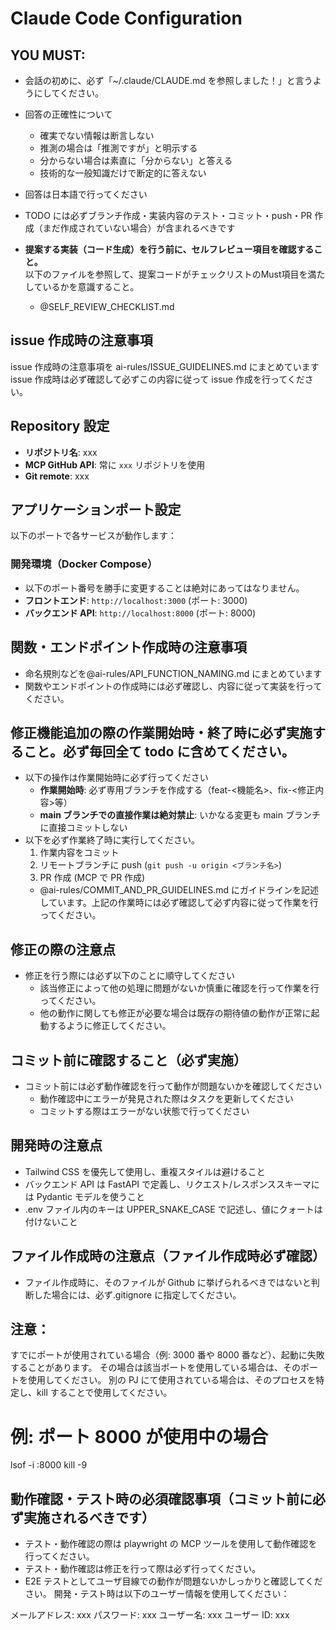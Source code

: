 # Claude Code Configuration

## YOU MUST:

- 会話の初めに、必ず「~/.claude/CLAUDE.md を参照しました！」と言うようにしてください。

- 回答の正確性について
  - 確実でない情報は断言しない
  - 推測の場合は「推測ですが」と明示する
  - 分からない場合は素直に「分からない」と答える
  - 技術的な一般知識だけで断定的に答えない
- 回答は日本語で行ってください
- TODO には必ずブランチ作成・実装内容のテスト・コミット・push・PR 作成（まだ作成されていない場合）が含まれるべきです
- **提案する実装（コード生成）を行う前に、セルフレビュー項目を確認すること。**  
  以下のファイルを参照して、提案コードがチェックリストのMust項目を満たしているかを意識すること。
  - @SELF_REVIEW_CHECKLIST.md

## issue 作成時の注意事項

issue 作成時の注意事項を ai-rules/ISSUE_GUIDELINES.md にまとめています
issue 作成時は必ず確認して必ずこの内容に従って issue 作成を行ってください。

## Repository 設定

- **リポジトリ名**: xxx
- **MCP GitHub API**: 常に `xxx` リポジトリを使用
- **Git remote**: xxx

## アプリケーションポート設定

以下のポートで各サービスが動作します：

### 開発環境（Docker Compose）

- 以下のポート番号を勝手に変更することは絶対にあってはなりません。
- **フロントエンド**: `http://localhost:3000` (ポート: 3000)
- **バックエンド API**: `http://localhost:8000` (ポート: 8000)

## 関数・エンドポイント作成時の注意事項

- 命名規則などを@ai-rules/API_FUNCTION_NAMING.md にまとめています
- 関数やエンドポイントの作成時には必ず確認し、内容に従って実装を行ってください。

## 修正機能追加の際の作業開始時・終了時に必ず実施すること。必ず毎回全て todo に含めてください。

- 以下の操作は作業開始時に必ず行ってください
  - **作業開始時**: 必ず専用ブランチを作成する（feat-<機能名>、fix-<修正内容>等）
  - **main ブランチでの直接作業は絶対禁止**: いかなる変更も main ブランチに直接コミットしない
- 以下を必ず作業終了時に実行してください。
  1. 作業内容をコミット
  2. リモートブランチに push (`git push -u origin <ブランチ名>`)
  3. PR 作成 (MCP で PR 作成)
  - @ai-rules/COMMIT_AND_PR_GUIDELINES.md にガイドラインを記述しています。上記の作業時には必ず確認して必ず内容に従って作業を行ってください。

## 修正の際の注意点

- 修正を行う際には必ず以下のことに順守してください
  - 該当修正によって他の処理に問題がないか慎重に確認を行って作業を行ってください。
  - 他の動作に関しても修正が必要な場合は既存の期待値の動作が正常に起動するように修正してください。

## コミット前に確認すること（必ず実施）

- コミット前には必ず動作確認を行って動作が問題ないかを確認してください
  - 動作確認中にエラーが発見された際はタスクを更新してください
  - コミットする際はエラーがない状態で行ってください

## 開発時の注意点

- Tailwind CSS を優先して使用し、重複スタイルは避けること
- バックエンド API は FastAPI で定義し、リクエスト/レスポンススキーマには Pydantic モデルを使うこと
- .env ファイル内のキーは UPPER_SNAKE_CASE で記述し、値にクォートは付けないこと

## ファイル作成時の注意点（ファイル作成時必ず確認）

- ファイル作成時に、そのファイルが Github に挙げられるべきではないと判断した場合には、必ず.gitignore に指定してください。

## 注意：

すでにポートが使用されている場合（例: 3000 番や 8000 番など）、起動に失敗することがあります。
その場合は該当ポートを使用している場合は、そのポートを使用してください。
別の PJ にて使用されている場合は、そのプロセスを特定し、kill することで使用してください。

# 例: ポート 8000 が使用中の場合

lsof -i :8000
kill -9 <PID>

## 動作確認・テスト時の必須確認事項（コミット前に必ず実施されるべきです）

- テスト・動作確認の際は playwright の MCP ツールを使用して動作確認を行ってください。
- テスト・動作確認は修正を行って際は必ず行ってください。
- E2E テストとしてユーザ目線での動作が問題ないかしっかりと確認してください。
  開発・テスト時は以下のユーザー情報を使用してください：

メールアドレス: xxx
パスワード: xxx
ユーザー名: xxx
ユーザー ID: xxx
